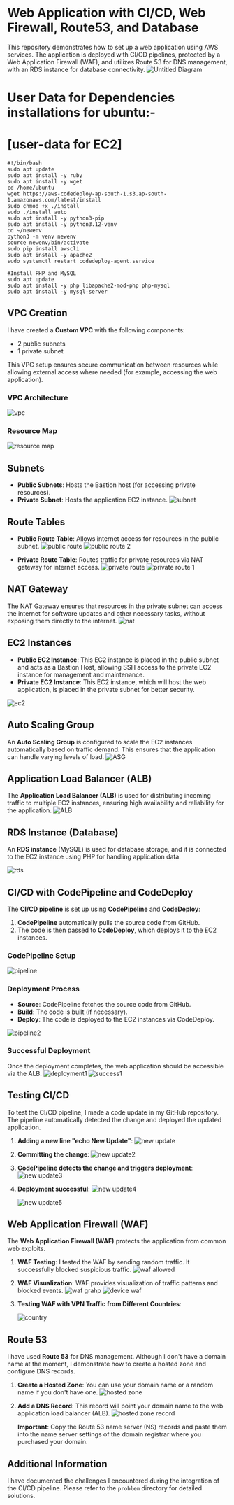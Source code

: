 # Web Application with CI/CD, Web Firewall, Route53, and Database

This repository demonstrates how to set up a web application using AWS services. The application is deployed with CI/CD pipelines, protected by a Web Application Firewall (WAF), and utilizes Route 53 for DNS management, with an RDS instance for database connectivity.
![Untitled Diagram](https://github.com/user-attachments/assets/b321c0e0-f60d-49c9-a2a4-01b6a5ed4bac)


# User Data for Dependencies installations for ubuntu:-

# [user-data for EC2]
```
#!/bin/bash
sudo apt update
sudo apt install -y ruby
sudo apt install -y wget
cd /home/ubuntu
wget https://aws-codedeploy-ap-south-1.s3.ap-south-1.amazonaws.com/latest/install
sudo chmod +x ./install
sudo ./install auto
sudo apt install -y python3-pip
sudo apt install -y python3.12-venv
cd ~/newenv
python3 -m venv newenv
source newenv/bin/activate
sudo pip install awscli
sudo apt install -y apache2
sudo systemctl restart codedeploy-agent.service

#Install PHP and MySQL
sudo apt update
sudo apt install -y php libapache2-mod-php php-mysql
sudo apt install -y mysql-server
```

## VPC Creation
I have created a **Custom VPC** with the following components:
- 2 public subnets
- 1 private subnet

This VPC setup ensures secure communication between resources while allowing external access where needed (for example, accessing the web application). 

### VPC Architecture
![vpc](https://github.com/user-attachments/assets/5cab3a02-668a-42fb-8422-b37e8e0c2287)

### Resource Map
![resource map](https://github.com/user-attachments/assets/bd388ba2-1922-4804-b10f-cb1a54b7135a)

## Subnets

- **Public Subnets**: Hosts the Bastion host (for accessing private resources).
- **Private Subnet**: Hosts the application EC2 instance.
![subnet](https://github.com/user-attachments/assets/9f731e00-2100-4f31-bdf3-9309b5f5dcb3)

## Route Tables

- **Public Route Table**: Allows internet access for resources in the public subnet.
![public route](https://github.com/user-attachments/assets/1ac909f7-a62b-476d-b41c-83e15df6f775)
![public route 2](https://github.com/user-attachments/assets/75dc7e45-3c83-440a-9405-2ea5a2d3a50c)

- **Private Route Table**: Routes traffic for private resources via NAT gateway for internet access.
![private route](https://github.com/user-attachments/assets/9abde4ce-cf33-437c-95e8-aa2682b3586c)
![private route 1](https://github.com/user-attachments/assets/b03a1176-0d1b-423c-ac53-a159ef1234ed)

## NAT Gateway
The NAT Gateway ensures that resources in the private subnet can access the internet for software updates and other necessary tasks, without exposing them directly to the internet.
![nat](https://github.com/user-attachments/assets/9cc6ebee-ea3f-4ffe-9ce9-5b13d2b36f1d)

## EC2 Instances

- **Public EC2 Instance**: This EC2 instance is placed in the public subnet and acts as a Bastion Host, allowing SSH access to the private EC2 instance for management and maintenance.
- **Private EC2 Instance**: This EC2 instance, which will host the web application, is placed in the private subnet for better security.

![ec2](https://github.com/user-attachments/assets/f7e1620f-24e0-4e07-911f-f9c900599b20)

## Auto Scaling Group

An **Auto Scaling Group** is configured to scale the EC2 instances automatically based on traffic demand. This ensures that the application can handle varying levels of load.
![ASG](https://github.com/user-attachments/assets/4c1bf4b9-ec23-4ef0-a53f-adb886841ee6)

## Application Load Balancer (ALB)

The **Application Load Balancer (ALB)** is used for distributing incoming traffic to multiple EC2 instances, ensuring high availability and reliability for the application.
![ALB](https://github.com/user-attachments/assets/88836d93-bc9b-4f4b-83ae-fbe9ae85bc48)

## RDS Instance (Database)

An **RDS instance** (MySQL) is used for database storage, and it is connected to the EC2 instance using PHP for handling application data.

![rds](https://github.com/user-attachments/assets/4490283c-c39e-47f1-9966-53759963b5ee)

## CI/CD with CodePipeline and CodeDeploy

The **CI/CD pipeline** is set up using **CodePipeline** and **CodeDeploy**:

1. **CodePipeline** automatically pulls the source code from GitHub.
2. The code is then passed to **CodeDeploy**, which deploys it to the EC2 instances.

### CodePipeline Setup

![pipeline](https://github.com/user-attachments/assets/138fe064-c76e-4bad-8c4b-a2f9f4add2d7)

### Deployment Process

- **Source**: CodePipeline fetches the source code from GitHub.
- **Build**: The code is built (if necessary).
- **Deploy**: The code is deployed to the EC2 instances via CodeDeploy.

![pipeline2](https://github.com/user-attachments/assets/5799d1b8-8b45-4b11-a281-4ba16413dd65)

### Successful Deployment

Once the deployment completes, the web application should be accessible via the ALB.
![deployment1](https://github.com/user-attachments/assets/1ead3341-dbe7-4dec-8335-ecad7a8ea93a)
![success1](https://github.com/user-attachments/assets/2bec71ac-9fc8-4397-b03d-2816d9d3d3e7)

## Testing CI/CD

To test the CI/CD pipeline, I made a code update in my GitHub repository. The pipeline automatically detected the change and deployed the updated application.

1. **Adding a new line "echo New Update"**:
   ![new update](https://github.com/user-attachments/assets/ef8c8fcd-a486-471a-a7b3-31a6a2dac072)

2. **Committing the change**:
   ![new update2](https://github.com/user-attachments/assets/14fbfe5b-51a8-4456-ac0f-65cc4cdf98e9)

3. **CodePipeline detects the change and triggers deployment**:
   ![new update3](https://github.com/user-attachments/assets/852045cf-a40e-42ed-b4fc-05cf63be24fd)

4. **Deployment successful**:
   ![new update4](https://github.com/user-attachments/assets/365b1d8b-733c-4cd5-9d7f-f08e75301f75)

   ![new update5](https://github.com/user-attachments/assets/b7134e02-2a15-42fd-baec-435435c154c9)

## Web Application Firewall (WAF)

The **Web Application Firewall (WAF)** protects the application from common web exploits.

1. **WAF Testing**: I tested the WAF by sending random traffic. It successfully blocked suspicious traffic.
   ![waf allowed](https://github.com/user-attachments/assets/54abf52b-fb58-4956-b882-c075ca8fc280)

2. **WAF Visualization**: WAF provides visualization of traffic patterns and blocked events.
   ![waf grahp](https://github.com/user-attachments/assets/94119f21-1cfa-4cec-baae-fa311be50355)
   ![device waf](https://github.com/user-attachments/assets/e42505a3-a111-4a91-990f-cc74d480f128)


3. **Testing WAF with VPN Traffic from Different Countries**:

   ![country](https://github.com/user-attachments/assets/a089fe74-7b8b-4f51-9fae-101f8e861c18)

## Route 53

I have used **Route 53** for DNS management. Although I don't have a domain name at the moment, I demonstrate how to create a hosted zone and configure DNS records.

1. **Create a Hosted Zone**: You can use your domain name or a random name if you don't have one.
   ![hosted zone](https://github.com/user-attachments/assets/8cdf5292-5212-4d1f-8639-03fd46faad42)

2. **Add a DNS Record**: This record will point your domain name to the web application load balancer (ALB).
   ![hosted zone record](https://github.com/user-attachments/assets/bc7fd050-3f66-4309-80c2-89abb58c6e67)

   **Important**: Copy the Route 53 name server (NS) records and paste them into the name server settings of the domain registrar where you purchased your domain.

## Additional Information

I have documented the challenges I encountered during the integration of the CI/CD pipeline. Please refer to the `problem` directory for detailed solutions.
